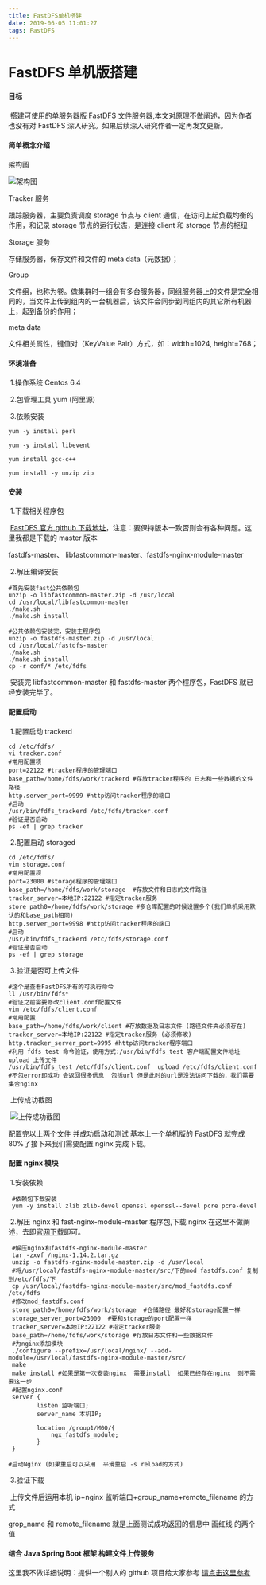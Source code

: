 ```yaml
---
title: FastDFS单机搭建
date: 2019-06-05 11:01:27
tags: FastDFS
---
```


# FastDFS 单机版搭建

#### 目标

​ 搭建可使用的单服务器版 FastDFS 文件服务器,本文对原理不做阐述，因为作者也没有对 FastDFS 深入研究。如果后续深入研究作者一定再发文更新。

#### 简单概念介绍

架构图

![架构图](1.png)

Tracker 服务

跟踪服务器，主要负责调度 storage 节点与 client 通信，在访问上起负载均衡的作用，和记录 storage 节点的运行状态，是连接 client 和 storage 节点的枢纽

Storage 服务

存储服务器，保存文件和文件的 meta data（元数据）；

Group

文件组，也称为卷。做集群时一组会有多台服务器，同组服务器上的文件是完全相同的，当文件上传到组内的一台机器后，该文件会同步到同组内的其它所有机器上，起到备份的作用；

meta data

文件相关属性，键值对（KeyValue Pair）方式，如：width=1024, height=768；

#### 环境准备

​ 1.操作系统 Centos 6.4

​ 2.包管理工具 yum (阿里源)

​ 3.依赖安装

```shell
yum -y install perl
```

```shell
yum -y install libevent
```

```
yum install gcc-c++
```

```shell
yum install -y unzip zip
```

#### 安装

​ 1.下载相关程序包

​ [FastDFS 官方 github 下载地址](https://github.com/happyfish100)，注意：要保持版本一致否则会有各种问题。这里我都是下载的 master 版本

fastdfs-master、 libfastcommon-master、fastdfs-nginx-module-master

​ 2.解压编译安装

```shell
#首先安装fast公共依赖包
unzip -o libfastcommon-master.zip -d /usr/local
cd /usr/local/libfastcommon-master
./make.sh
./make.sh install
```

```shell
#公共依赖包安装完，安装主程序包
unzip -o fastdfs-master.zip -d /usr/local
cd /usr/local/fastdfs-master
./make.sh
./make.sh install
cp -r conf/* /etc/fdfs
```

​ 安装完 libfastcommon-master 和 fastdfs-master 两个程序包，FastDFS 就已经安装完毕了。

#### 配置启动

​ 1.配置启动 trackerd

```shell
cd /etc/fdfs/
vi tracker.conf
#常用配置项
port=22122 #tracker程序的管理端口
base_path=/home/fdfs/work/trackerd #存放tracker程序的 日志和一些数据的文件路径
http.server_port=9999 #http访问tracker程序的端口
#启动
/usr/bin/fdfs_trackerd /etc/fdfs/tracker.conf
#验证是否启动
ps -ef | grep tracker
```

​ 2.配置启动 storaged

```shell
cd /etc/fdfs/
vim storage.conf
#常用配置项
port=23000 #storage程序的管理端口
base_path=/home/fdfs/work/storage  #存放文件和日志的文件路径
tracker_server=本地IP:22122 #指定tracker服务
store_path0=/home/fdfs/work/storage #多仓库配置的时候设置多个(我们单机采用默认的和base_path相同)
http.server_port=9998 #http访问tracker程序的端口
#启动
/usr/bin/fdfs_trackerd /etc/fdfs/storage.conf
#验证是否启动
ps -ef | grep storage
```

​ 3.验证是否可上传文件

```shell
#这个是查看FastDFS所有的可执行命令
ll /usr/bin/fdfs*
#验证之前需要修改client.conf配置文件
vim /etc/fdfs/client.conf
#常用配置
base_path=/home/fdfs/work/client #存放数据及日志文件 (路径文件夹必须存在)
tracker_server=本地IP:22122 #指定tracker服务 (必须修改)
http.tracker_server_port=9995 #http访问tracker程序端口
#利用 fdfs_test 命令验证，使用方式:/usr/bin/fdfs_test 客户端配置文件地址 upload 上传文件
/usr/bin/fdfs_test /etc/fdfs/client.conf  upload /etc/fdfs/client.conf
#不包error即成功 会返回很多信息  包括url 但是此时的url是没法访问下载的，我们需要集合nginx
```

​ 上传成功截图

​ ![上传成功截图](2.jpg)

配置完以上两个文件 并成功启动和测试 基本上一个单机版的 FastDFS 就完成 80%了接下来我们需要配置 nginx 完成下载。

#### 配置 nginx 模块

​ 1.安装依赖

```shell
 #依赖包下载安装
 yum -y install zlib zlib-devel openssl openssl--devel pcre pcre-devel
```

​ 2.解压 nginx 和 fast-nginx-module-master 程序包,下载 nginx 在这里不做阐述，去即[官网下载](http://nginx.org/en/download.html)即可。

```shell
 #解压nginx和fastdfs-nginx-module-master
 tar -zxvf /nginx-1.14.2.tar.gz
 unzip -o fastdfs-nginx-module-master.zip -d /usr/local
 #将/usr/local/fastdfs-nginx-module-master/src/下的mod_fastdfs.conf 复制到/etc/fdfs/下
 cp /usr/local/fastdfs-nginx-module-master/src/mod_fastdfs.conf /etc/fdfs
 #修改mod_fastdfs.conf
 store_path0=/home/fdfs/work/storage  #仓储路径 最好和storage配置一样
 storage_server_port=23000  #要和storage的port配置一样
 tracker_server=本地IP:22122 #指定tracker服务
 base_path=/home/fdfs/work/storage #存放日志文件和一些数据文件
 #为nginx添加模块
 ./configure --prefix=/usr/local/nginx/ --add-module=/usr/local/fastdfs-nginx-module-master/src/
 make
 make install #如果是第一次安装nginx  需要install  如果已经存在nginx  则不需要这一步
 #配置nginx.conf
 server {
 		listen 监听端口;
 		server_name 本机IP;

 		location /group1/M00/{
 			ngx_fastdfs_module;
 		}
 }

#启动Nginx (如果重启可以采用  平滑重启 -s reload的方式)
```

​ 3.验证下载

​ 上传文件后运用本机 ip+nginx 监听端口+group_name+remote_filename 的方式

grop_name 和 remote_filename 就是上面测试成功返回的信息中 画红线 的两个值

#### 结合 Java Spring Boot 框架 构建文件上传服务

这里我不做详细说明：提供一个别人的 github 项目给大家参考 [请点击这里参考](https://github.com/bojiangzhou/lyyzoo-fastdfs-java)
